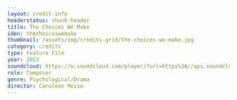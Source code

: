 ```yaml
---
layout: credit-info
headerstatus: shunk-header
title: The Choices We Make
iden: thechoiceswemake
thumbnail: /assets/img/credits-grid/the-choices-we-make.jpg
category: credits
type: Feature Film
year: 2013
soundcloud: https://w.soundcloud.com/player/?url=https%3A//api.soundcloud.com/tracks/115278984&amp;color=ff5500&amp;auto_play=false&amp;hide_related=false&amp;show_comments=true&amp;show_user=true&amp;show_reposts=false
role: Composer
genre: Psychological/Drama
director: Caroleen Moise
---
```



